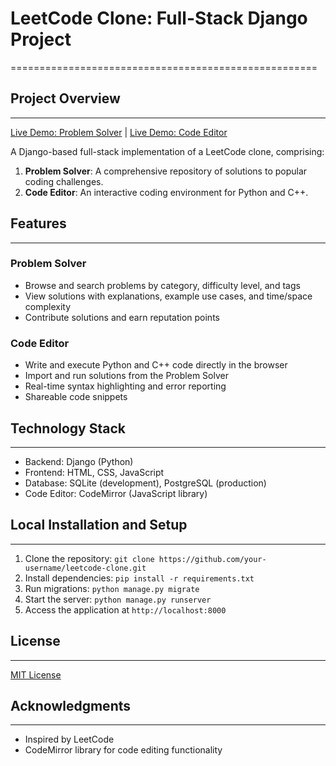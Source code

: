 # LeetCode Clone: Full-Stack Django Project
=====================================================
## Project Overview
---------------

[Live Demo: Problem Solver](https://mhm101.pythonanywhere.com/leetcode/) | [Live Demo: Code Editor](https://mhm101.pythonanywhere.com/coderun/)


A Django-based full-stack implementation of a LeetCode clone, comprising:


1. **Problem Solver**: A comprehensive repository of solutions to popular coding challenges.
2. **Code Editor**: An interactive coding environment for Python and C++.


## Features
------------

### Problem Solver

* Browse and search problems by category, difficulty level, and tags
* View solutions with explanations, example use cases, and time/space complexity
* Contribute solutions and earn reputation points

### Code Editor

* Write and execute Python and C++ code directly in the browser
* Import and run solutions from the Problem Solver
* Real-time syntax highlighting and error reporting
* Shareable code snippets


## Technology Stack
------------------

* Backend: Django (Python)
* Frontend: HTML, CSS, JavaScript
* Database: SQLite (development), PostgreSQL (production)
* Code Editor: CodeMirror (JavaScript library)


## Local Installation and Setup
------------------------------

1. Clone the repository: `git clone https://github.com/your-username/leetcode-clone.git`
2. Install dependencies: `pip install -r requirements.txt`
3. Run migrations: `python manage.py migrate`
4. Start the server: `python manage.py runserver`
5. Access the application at `http://localhost:8000`


## License
-------

[MIT License](LICENSE)


## Acknowledgments
--------------

* Inspired by LeetCode
* CodeMirror library for code editing functionality

